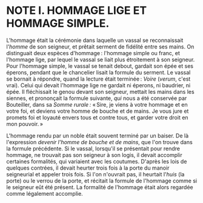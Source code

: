 # NOTE I. HOMMAGE LIGE ET HOMMAGE SIMPLE.

L'hommage était la cérémonie dans laquelle un vassal se reconnaissait
l'*homme* de son seigneur, et prêtait serment de fidélité entre ses mains. On
distinguait deux espèces d'hommage : l'hommage simple ou franc, et l'hommage
lige, par lequel le vassal se liait plus étroitement à son seigneur. Pour
l'hommage simple, le vassal se tenait debout, gardait son épée et ses éperons,
pendant que le chancelier lisait la formule du serment. Le vassal se bornait
à répondre, quand la lecture était terminée : *Voire* (*verum*, c'est vrai).
Celui qui devait l'hommage lige ne gardait ni éperons, ni baudrier, ni épée.
Il fléchissait le genou devant son seigneur, mettait les mains dans les
siennes, et prononçait la formule suivante, *qui* nous a été conservée par
Bouteiller, dans sa *Somme rurale :* « Sire, je viens à votre hommage et en
votre foi, et deviens votre homme de bouche et de mains. Je vous jure et
promets foi et loyauté envers tous et contre tous, et garder votre droit en
mon pouvoir. »

L'hommage rendu par un noble était souvent terminé par un baiser. De là
l'expression *devenir l'homme de bouche et de mains*, que l'on trouve dans la
formule précédente. Si le vassal, lorsqu'il se présentait pour rendre hommage,
ne trouvait pas son seigneur à son logis, il devait accomplir certaines
formalités, qui variaient avec les coutumes. D'après les lois de quelques
contrées, il devait heurter trois fois à la porte du manoir seigneurial et
appeler trois fois. Si l'on n'ouvrait pas, il heurtait l'*huis* (la porte) ou
le verrou de la porte, et récitait la formule de l'hommage comme si le
seigneur eût été présent. La formalité de l'hommage était alors regardée comme
légalement accomplie.
